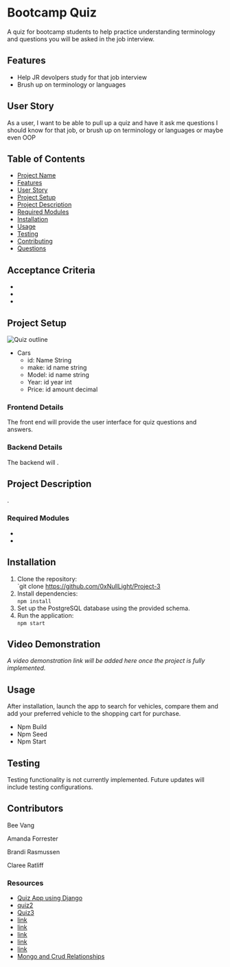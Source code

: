 # Bootcamp Quiz

A quiz for bootcamp students to help practice understanding terminology and questions you will be asked in the job interview. 

## Features

- Help JR devolpers study for that job interview
- Brush up on terminology or languages

## User Story

As a user, I want to be able to pull up a quiz and have it ask me questions I should know for that job, or brush up on terminology or languages or maybe even OOP

## Table of Contents
 - [Project Name](https://github.com/0xNullLight/Project-3/blob/main/README.md#bootcamp-quiz)
 - [Features](https://github.com/0xNullLight/Project-3/blob/main/README.md#bootcamp-quiz)
 - [User Story](https://github.com/0xNullLight/Project-3/blob/main/README.md#bootcamp-quiz)
 - [Project Setup]()
 - [Project Description]()
 - [Required Modules]()
 - [Installation]()
 - [Usage]()
 - [Testing]()
 - [Contributing]()
 - [Questions]()

## Acceptance Criteria

- 
- 
- 

## Project Setup

![Quiz outline]()

* Cars
  * id: Name String
  * make: id name string
  * Model: id name string
  * Year: id year int
  * Price: id amount decimal


### Frontend Details

The front end will provide the user interface for quiz questions and answers.

### Backend Details

The backend will .

## Project Description

.

### Required Modules

- 
- 



## Installation

1. Clone the repository:  
   `git clone https://github.com/0xNullLight/Project-3
2. Install dependencies:  
   `npm install`
3. Set up the PostgreSQL database using the provided schema.
4. Run the application:  
   `npm start`

  

## Video Demonstration

_A video demonstration link will be added here once the project is fully implemented._

## Usage

After installation, launch the app to search for vehicles, compare them and add your preferred vehicle to the shopping cart for purchase.

* Npm Build
* Npm Seed
* Npm Start

## Testing

Testing functionality is not currently implemented. Future updates will include testing configurations.

## Contributors

Bee Vang

Amanda Forrester

Brandi Rasmussen

Claree Ratliff



### Resources


- [Quiz App using Django](https://www.geeksforgeeks.org/quiz-application-using-django/)
- [quiz2](https://www.youtube.com/watch?v=-nd6JFw52j0)
- [Quiz3](https://www.youtube.com/watch?v=vXXfXRf2S4M)
- [link](https://www.geeksforgeeks.org/quiz-application-using-django/)
- [link](https://data-flair.training/blogs/create-quiz-application-python-django/)
- [link](https://www.geeksforgeeks.org/django-projects/)
- [link](https://github.com/pamelafox/django-quiz-app)
- [link](https://youtu.be/PtQiiknWUcI)
- [Mongo and Crud Relationships](https://www.youtube.com/watch?v=UpsZDGutpZc)
